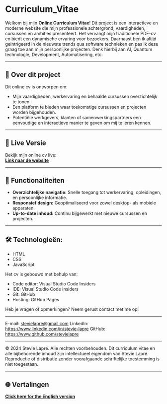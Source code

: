 # Curriculum_Vitae

Welkom bij mijn **Online Curriculum Vitae**! Dit project is een interactieve en moderne website die mijn professionele achtergrond, vaardigheden, cursussen en ambities presenteert. Het vervangt mijn traditionele PDF-cv en biedt een dynamische ervaring voor bezoekers.
Daarnaast ben ik altijd geintrigeerd in de nieuwste trends qua software technieken en pas ik deze graag toe aan mijn persoonlijke projecten.
Denk hierbij aan AI, Quantum technologie, Development, Automatisering, etc.

---

## 📖 Over dit project

Dit online cv is ontworpen om:
- Mijn vaardigheden, werkervaring en behaalde cursussen overzichtelijk te tonen.
- Een platform te bieden waar toekomstige cursussen en projecten worden bijgehouden.
- Potentiële werkgevers, klanten of samenwerkingspartners een eenvoudige en interactieve manier te geven om mij te leren kennen.

---

## 🚀 Live Versie

Bekijk mijn online cv live:  
**[Link naar de website](https://stevielearningrepositories.github.io/Curriculum_Vitae/)**

---

## 🎨 Functionaliteiten

- **Overzichtelijke navigatie:** Snelle toegang tot werkervaring, opleidingen, en persoonlijke informatie.
- **Responsief design:** Geoptimaliseerd voor zowel desktop- als mobiele apparaten.
- **Up-to-date inhoud:** Continu bijgewerkt met nieuwe cursussen en projecten.

---

## 🛠️ Technologieën:
 - HTML
 - CSS
 - JavaScript

Het cv is gebouwd met behulp van:
 - Code editor: Visual Studio Code Insiders
 - IDE: Visual Studio Code Insiders
 - Git: GitHub
 - Hosting: GitHub Pages


Heb je vragen of opmerkingen? Neem gerust contact met me op!

---
E-mail: stevielapre@gmail.com
LinkedIn: https://www.linkedin.com/in/stevie-lapre
GitHub: https://www.github.com/stevielapre

---
© 2024 Stevie Lapré. Alle rechten voorbehouden.
Dit curriculum vitae en alle bijbehorende inhoud zijn intellectueel eigendom van Stevie Lapré. 
Reproductie of distributie zonder voorafgaande schriftelijke toestemming is niet toegestaan.

---

## 🌐 Vertalingen

**[Click here for the English version](https://github.com/StevieLearningRepositories/Curriculum_Vitae/blob/test/README_EN.md)**
